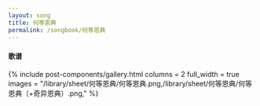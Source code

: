 ```yaml
---
layout: song
title: 何等恩典
permalink: /songbook/何等恩典
---
```


#### 歌谱

{% include post-components/gallery.html
    columns = 2
    full_width = true
    images = "/library/sheet/何等恩典/何等恩典.png,/library/sheet/何等恩典/何等恩典（+奇异恩典）.png,"
%}
